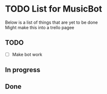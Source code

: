 # TODO List for MusicBot
Below is a list of things that are yet to be done      
Might make this into a trello pagee

## TODO
- [ ] Make bot work

## In progress

## Done